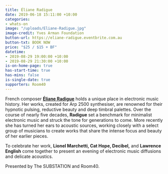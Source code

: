 ```yaml
---
title: Éliane Radigue
date: 2019-06-18 15:11:00 +10:00
categories:
- whats-on
image: "/uploads/Eliane-Radigue.jpg"
image-credit: Yves Arman Foundation
button-url: https://eliane-radigue.eventbrite.com.au
button-txt: BOOK NOW
price: "$25 / $15 + BF"
datetime:
- 2019-08-29 19:00:00 +10:00
- 2019-08-29 21:30:00 +10:00
is-on-home-page: true
has-start-time: true
has-mins: false
is-single-date: true
supporters: Room40
---
```


French composer **[Éliane Radigue](http://www.lovely.com/bios/radigue.html)** holds a unique place in electronic music history. Her works, created for Arp 2500 synthesiser, are renowned for their hypnotic pulsing, reductive beauty and deep timbral palettes. Over the course of nearly five decades, **Radigue** set a benchmark for minimalist electronic music and struck the tone for generations to come. More recently she has turned her ears to acoustic sources, working closely with a select group of musicians to create works that share the intense focus and beauty of her earlier pieces. 

To celebrate her work, **Lionel Marchetti, Cat Hope, Decibel,** and **Lawrence English** come together to present an evening of electronic music diffusions and delicate acoustics.

Presented by The SUBSTATION and Room40. 